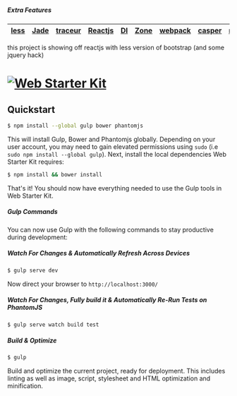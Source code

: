 ##### Extra Features
|[less](http://lesscss.org/) | [Jade](http://jade-lang.com/) | [traceur](https://github.com/google/traceur-compiler) | [Reactjs](http://facebook.github.io/react/index.html) | [DI](https://github.com/angular/di.js#a3130ef87a) | [Zone](https://github.com/angular/zone.js#74947b6f509b)| [webpack](https://github.com/webpack/webpack)| [casper](http://casperjs.org/) | [mocha](http://visionmedia.github.io/mocha/) | 
|--- |--- |--- |--- |--- |--- |--- |--- |--- |


this project is showing off reactjs with less version of bootstrap (and some jquery hack)  

# [![Web Starter Kit](https://cloud.githubusercontent.com/assets/170270/3343034/ceef6e92-f899-11e3-96b9-5d9d69d97a00.png)]()

## Quickstart

```sh
$ npm install --global gulp bower phantomjs
```

This will install Gulp, Bower and Phantomjs globally. Depending on your user account, you may need to gain elevated permissions using `sudo` (i.e `sudo npm install --global gulp`). Next, install the local dependencies Web Starter Kit requires:

```sh
$ npm install && bower install
```

That's it! You should now have everything needed to use the Gulp tools in Web Starter Kit.

##### Gulp Commands

You can now use Gulp with the following commands to stay productive during development:

##### Watch For Changes & Automatically Refresh Across Devices

```sh
$ gulp serve dev
```
Now direct your browser to `http://localhost:3000/`

##### Watch For Changes, Fully build it & Automatically Re-Run Tests on PhantomJS

```sh
$ gulp serve watch build test
```

##### Build & Optimize

```sh
$ gulp
```

Build and optimize the current project, ready for deployment. This includes linting as well as image, script, stylesheet and HTML optimization and minification.



